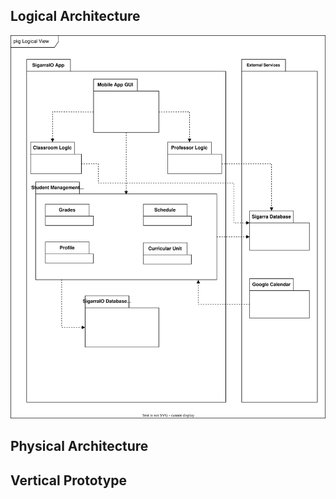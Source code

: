 
## Logical Architecture
![Logical View](https://github.com/LEIC-ES-2021-22/2LEIC15T1/blob/main/docs/diagrams/logicalView2.svg)

## Physical Architecture 

## Vertical Prototype
